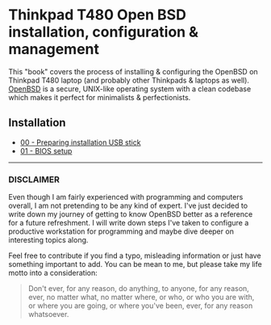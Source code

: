 # Thinkpad T480 Open BSD installation, configuration & management

This "book" covers the process of installing & configuring the OpenBSD on Thinkpad T480 laptop (and probably other Thinkpads & laptops as well).
[OpenBSD](https://www.openbsd.org/) is a secure, UNIX-like operating system with a clean codebase which makes it perfect for minimalists & perfectionists.

## Installation

- [00 - Preparing installation USB stick](/00-usb-stick.md)
- [01 - BIOS setup](/01-bios-setup.md)

---

### DISCLAIMER

Even though I am fairly experienced with programming and computers overall, I am not pretending to be any kind of expert.
I've just decided to write down my journey of getting to know OpenBSD better as a reference for a future refreshment.
I will write down steps I've taken to configure a productive workstation for programming and maybe dive deeper on interesting topics along.

Feel free to contribute if you find a typo, misleading information or just have something important to add.
You can be mean to me, but please take my life motto into a consideration:

>  Don't ever, for any reason, do anything, to anyone, for any reason, ever, no matter what, no matter where, or who, or who you are with, or where you are going, or where you've been, ever, for any reason whatsoever.
